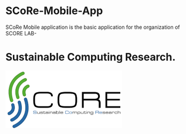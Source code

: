 # SCoRe-Mobile-App
SCoRe Mobile application is the basic application for the organization of SCORE LAB-
# Sustainable Computing Research.
![LOGO](https://github.com/dhawankrish654/SCoRe-Mobile-App/blob/master/download.png)
